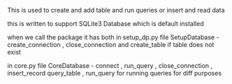 This is used to create and add table and 
run queries or insert and read data

this is written to support SQLite3 Database which is default installed


when we call the package it has both 
in setup_dp.py file
SetupDatabase - create_connection , close_connection and create_table if table does not exist

in core.py file
CoreDatabase - connect , run_query , close_connection , insert_record
query_table , run_query  for running queries for diff purposes


